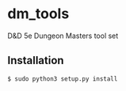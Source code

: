 # dm_tools
D&amp;D 5e Dungeon Masters tool set

## Installation
```
$ sudo python3 setup.py install
```
